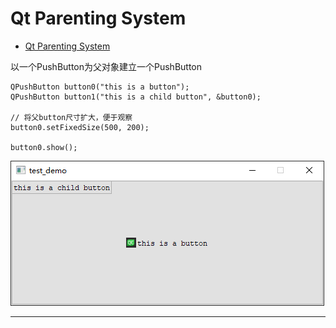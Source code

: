 # Qt Parenting System

- [Qt Parenting System](#qt-parenting-system)


以一个PushButton为父对象建立一个PushButton

```
QPushButton button0("this is a button");
QPushButton button1("this is a child button", &button0);

// 将父button尺寸扩大，便于观察
button0.setFixedSize(500, 200);

button0.show();
```

![](.assert/001.parent.png)

---

